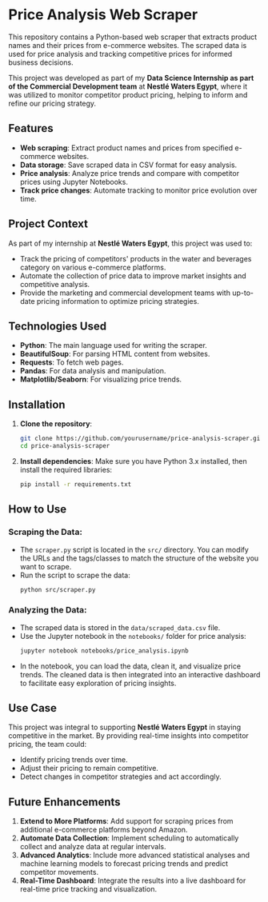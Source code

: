 # Price Analysis Web Scraper

This repository contains a Python-based web scraper that extracts product names and their prices from e-commerce websites. The scraped data is used for price analysis and tracking competitive prices for informed business decisions.

This project was developed as part of my **Data Science Internship as part of the Commercial Development team** at **Nestlé Waters Egypt**, where it was utilized to monitor competitor product pricing, helping to inform and refine our pricing strategy.

## Features
- **Web scraping**: Extract product names and prices from specified e-commerce websites.
- **Data storage**: Save scraped data in CSV format for easy analysis.
- **Price analysis**: Analyze price trends and compare with competitor prices using Jupyter Notebooks.
- **Track price changes**: Automate tracking to monitor price evolution over time.

## Project Context

As part of my internship at **Nestlé Waters Egypt**, this project was used to:
- Track the pricing of competitors' products in the water and beverages category on various e-commerce platforms.
- Automate the collection of price data to improve market insights and competitive analysis.
- Provide the marketing and commercial development teams with up-to-date pricing information to optimize pricing strategies.

## Technologies Used
- **Python**: The main language used for writing the scraper.
- **BeautifulSoup**: For parsing HTML content from websites.
- **Requests**: To fetch web pages.
- **Pandas**: For data analysis and manipulation.
- **Matplotlib/Seaborn**: For visualizing price trends.

## Installation

1. **Clone the repository**:
    ```bash
    git clone https://github.com/yourusername/price-analysis-scraper.git
    cd price-analysis-scraper
    ```

2. **Install dependencies**:
    Make sure you have Python 3.x installed, then install the required libraries:
    ```bash
    pip install -r requirements.txt
    ```

## How to Use

### Scraping the Data:
- The `scraper.py` script is located in the `src/` directory. You can modify the URLs and the tags/classes to match the structure of the website you want to scrape.
- Run the script to scrape the data:
    ```bash
    python src/scraper.py
    ```

### Analyzing the Data:
- The scraped data is stored in the `data/scraped_data.csv` file.
- Use the Jupyter notebook in the `notebooks/` folder for price analysis:
    ```bash
    jupyter notebook notebooks/price_analysis.ipynb
    ```
- In the notebook, you can load the data, clean it, and visualize price trends. The cleaned data is then integrated into an interactive dashboard to facilitate easy exploration of pricing insights.

## Use Case

This project was integral to supporting **Nestlé Waters Egypt** in staying competitive in the market. By providing real-time insights into competitor pricing, the team could:
- Identify pricing trends over time.
- Adjust their pricing to remain competitive.
- Detect changes in competitor strategies and act accordingly.

## Future Enhancements

1. **Extend to More Platforms**: Add support for scraping prices from additional e-commerce platforms beyond Amazon.
2. **Automate Data Collection**: Implement scheduling to automatically collect and analyze data at regular intervals.
3. **Advanced Analytics**: Include more advanced statistical analyses and machine learning models to forecast pricing trends and predict competitor movements.
4. **Real-Time Dashboard**: Integrate the results into a live dashboard for real-time price tracking and visualization.

